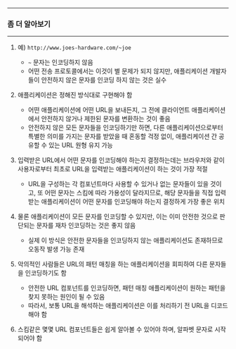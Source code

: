 -----
### 좀 더 알아보기
-----
1. 예) ```http://www.joes-hardware.com/~joe```
   - ```~``` 문자는 인코딩하지 않음
   - 어떤 전송 프로토콜에서는 이것이 별 문제가 되지 않지만, 애플리케이션 개발자들이 안전하지 않은 문자를 인코딩 하지 않는 것은 실수

2. 애플리케이션은 정해진 방식대로 구현해야 함
   - 어떤 애플리케이션에 어떤 URL을 보내든지, 그 전에 클라이언트 애플리케이션에서 안전하지 않거나 제한된 문자를 변환하는 것이 좋음
   - 안전하지 않은 모든 문자들을 인코딩하기만 하면, 다른 애플리케이션으로부터 특별한 의미를 가지는 문자를 받았을 때 혼동할 걱정 없이, 애플리케이션 간 공유할 수 있는 URL 원형 유지 가능

3. 입력받은 URL에서 어떤 문자를 인코딩해야 하는지 결정하는데는 브라우저와 같이 사용자로부터 최초로 URL을 입력받는 애플리케이션이 하는 것이 가장 적절
   - URL을 구성하는 각 컴포넌트마다 사용할 수 있거나 없는 문자들이 있을 것이고, 또 어떤 문자는 스킴에 따라 가용성이 달라지므로, 해당 문자들을 직접 입력 받는 애플리케이션이 어떤 문자를 인코딩해야 하는지 결정하게 가장 좋은 위치

4. 물론 애플리케이션이 모든 문자를 인코딩할 수 있지만, 이는 이미 안전한 것으로 판단되는 문자를 재차 인코딩하는 것은 좋지 않음
   - 실제 이 방식은 안전한 문자들을 인코딩하지 않는 애플리케이션도 존재하므로 오동작 발생 가능 존재

5. 악의적인 사람들은 URL의 패턴 매칭을 하는 애플리케이션을 회피하여 다른 문자들을 인코딩하기도 함
   - 안전한 URL 컴포넌트를 인코딩하면, 패턴 매칭 애플리케이션이 원하는 패턴을 찾지 못하는 원인이 될 수 있음
   - 따라서, 보통 URL을 해석하는 애플리케이션은 이를 처리하기 전 URL을 디코드해야 함

6. 스킴같은 몇몇 URL 컴포넌트들은 쉽게 알아볼 수 있어야 하며, 알파벳 문자로 시작되어야 함
